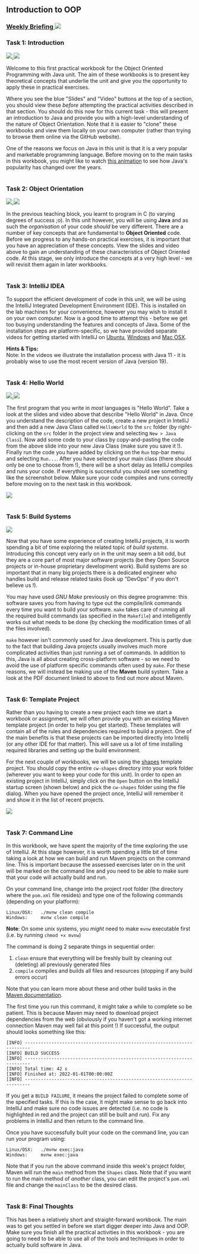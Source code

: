 ## Introduction to OOP
### <a href='https://web.microsoftstream.com/group/2ab518ed-5a83-4c36-bfef-c8a2bf702e79?view=videos' target='_blank'> Weekly Briefing ![](../../resources/icons/briefing.png) </a>
### Task 1: Introduction
 <a href='01%20Introduction/slides/segment-1.pdf' target='_blank'> ![](../../resources/icons/slides.png) </a> <a href='01%20Introduction/video/segment-1.mp4' target='_blank'> ![](../../resources/icons/video.png) </a>

Welcome to this first practical workbook for the Object Oriented Programming with Java unit.
The aim of these workbooks is to present key theoretical concepts that underlie the unit and 
give you the opportunity to apply these in practical exercises.

Where you see the blue "Slides" and "Video" buttons at the top of a section, 
you should view these _before_ attempting the practical activities described in that section. 
You should do this now for this current task - this will present an introduction to
Java and provide you with a high-level understanding of the nature of Object Orientation.
Note that it is easier to "clone" these workbooks and view them locally on your own computer
(rather than trying to browse them online via the GitHub website).

One of the reasons we focus on Java in this unit is that it is a very popular and marketable
programming language. Before moving on to the main tasks in this workbook, you might like to watch 
<a href="https://www.youtube.com/watch?v=Og847HVwRSI" target="_blank">this animation</a>
to see how Java's popularity has changed over the years.
  


# 
### Task 2: Object Orientation
 <a href='02%20Object%20Orientation/slides/segment-1.pdf' target='_blank'> ![](../../resources/icons/slides.png) </a> <a href='02%20Object%20Orientation/video/segment-1.mp4' target='_blank'> ![](../../resources/icons/video.png) </a>

In the previous teaching block, you learnt to program in C (to varying degrees of success ;o). In this unit however, you will be using **Java** and as such the _organisation_ of your code _should_ be very different. There are a number of key concepts that are fundamental to **Object Oriented** code. Before we progress to any hands-on practical exercises, it is important that you have an appreciation of these concepts. View the slides and video above to gain an understanding of these characteristics of Object Oriented code. At this stage, we only introduce the concepts at a very high level - we will revisit them again in later workbooks.  


# 
### Task 3: IntelliJ IDEA


To support the efficient development of code in this unit, we will be using the IntelliJ Integrated Development Environment (IDE).
This is installed on the lab machines for your convenience, however you may wish to install it on your own computer.
Now is a good time to attempt this - before we get too busying understanding the features and concepts of Java.
Some of the installation steps are platform-specific, so we have provided separate videos for getting started with IntelliJ on
<a href="https://mediasite.bris.ac.uk/Mediasite/Play/eb4047f525c642de8b4bef98c006c2c21d" target="_blank">Ubuntu</a>, 
<a href="https://mediasite.bris.ac.uk/Mediasite/Play/da355bec145b4c7fa2940738340a454a1d" target="_blank">Windows</a> and
<a href="https://mediasite.bris.ac.uk/Mediasite/Play/8822c0d46676424497d55a11ac01f8e21d" target="_blank">Mac OSX</a>.
  


**Hints & Tips:**  
Note: In the videos we illustrate the installation process with Java 11 - it is probably wise to use the most recent version of Java (version 19).  


# 
### Task 4: Hello World
 <a href='04%20Hello%20World/slides/segment-1.pdf' target='_blank'> ![](../../resources/icons/slides.png) </a> <a href='04%20Hello%20World/video/segment-1.mp4' target='_blank'> ![](../../resources/icons/video.png) </a>

The first program that you write in _most_ languages is "Hello World". Take a look at the slides and video above that describe "Hello World" in Java.
Once you understand the description of the code, create a new project in IntelliJ and then add a new Java Class called `HelloWorld` to the `src` folder
(by right-clicking on the `src` folder in the project view and selecting `New > Java Class`).
Now add some code to your class by copy-and-pasting the code from the above slide into your new Java Class (make sure you save it !).
Finally run the code you have added by clicking on the `Run` top-bar menu and selecting `Run...`.
After you have selected your main class (there should only be one to choose from !), there will be a short delay as IntelliJ compiles and runs your code.
If everything is successful you should see something like the screenshot below.
Make sure your code compiles and runs correctly before moving on to the next task in this workbook.  


![](04%20Hello%20World/images/hello-world.jpg)

# 
### Task 5: Build Systems
 <a href='05%20Build%20Systems/slides/maven.pdf' target='_blank'> ![](../../resources/icons/slides.png) </a>

Now that you have some experience of creating IntelliJ projects, it is worth spending a bit of time exploring the related topic of *build systems*.
Introducing this concept very early on in the unit may seem a bit odd, but they are a core part of most major software projects (be they Open Source projects or in-house proprietary development work). Build systems are so important that in many big projects there is a dedicated engineer who handles build and release related tasks (look up "DevOps" if you don't believe us !).

You may have used *GNU Make* previously on this degree programme: this software saves you from having to type out the compile/link commands every time you want to build your software. `make` takes care of running all the required build commands (as specified in the `Makefile`) and intelligently works out what needs to be done (by checking the modification times of all the files involved).

`make` however isn't commonly used for Java development. This is partly due to the fact that building Java projects usually involves much more complicated activities than just running a set of commands. In addition to this, Java is all about creating cross-platform software - so we need to avoid the use of platform specific commands often used by `make`. For these reasons, we will instead be making use of the **Maven** build system. Take a look at the PDF document linked to above to find out more about Maven.  


# 
### Task 6: Template Project


Rather than you having to create a new project each time we start a workbook or assignment,
we will often provide you with an existing Maven template project (in order to help you get started).
These templates will contain all of the rules and dependencies required to build a project. One of the main benefits is that these projects can be imported directly into Intellij (or any other IDE for that matter). This will save us a lot of time installing required libraries and setting up the build environment.

For the next couple of workbooks, we will be using the <a href="Intellij Template/" target="_blank">shapes</a> template project.
You should copy the entire `cw-shapes` directory into your work folder (wherever you want to keep your code for this unit). In order to open an existing project in IntelliJ, simply click on the `Open` button on the IntelliJ startup screen (shown below) and pick the `cw-shapes` folder using the file dialog. When you have opened the project once, IntelliJ will remember it and show it in the list of recent projects.  


![](06%20Template%20Project/images/open.jpg)

# 
### Task 7: Command Line


In this workbook, we have spent the majority of the time exploring the use of IntelliJ.
At this stage however, it is worth spending a little bit of time taking a look at how we can build and run
Maven projects on the command line. This is important because the assessed exercises later on in the
unit will be marked on the command line and you need to be able to make sure that your code will actually build and run.

On your command line, change into the project root folder (the directory where the `pom.xml` file resides) and type one of the following commands (depending on your platform):

    Linux/OSX:   ./mvnw clean compile
    Windows:     mvnw clean compile

**Note**: On some unix systems, you _might_ need to make `mvnw` executable first
(i.e. by running `chmod +x mvnw`)

The command is doing 2 separate things in sequential order:

1. `clean` ensure that everything will be freshly built by cleaning out (deleting) all previously generated files
2. `compile` compiles and builds all files and resources (stopping if any build errors occur)

Note that you can learn more about these and other build tasks in the <a href="https://maven.apache.org/guides/getting-started/index.html">Maven documentation</a>.

The first time you run this command, it might take a while to complete so be patient. This is because Maven may need to download project dependencies from the web (obviously if you haven't got a working internet connection Maven may well fail at this point !)
If successful, the output should looks something like this:

    [INFO] ------------------------------------------------------------------------
    [INFO] BUILD SUCCESS
    [INFO] ------------------------------------------------------------------------
    [INFO] Total time: 42 s
    [INFO] Finished at: 2022-01-01T00:00:00Z
    [INFO] ------------------------------------------------------------------------

If you get a `BUILD FAILURE`, it means the project failed to complete some of the specified tasks.
If this is the case, it might make sense to go back into IntelliJ and make sure no code issues are detected
(i.e. no code is highlighted in red and the project can still be built and run).
Fix any problems in IntelliJ and then return to the command line.

Once you have successfully built your code on the command line, you can run your program using:

    Linux/OSX:   ./mvnw exec:java
    Windows:     mvnw exec:java

Note that if you run the above command inside this week's project folder, Maven will run the `main` method from the `Shapes` class. Note that if you want to run the main method of _another_ class,
you can edit the project's `pom.xml` file and change the `mainClass` to be the desired class.
  


# 
### Task 8: Final Thoughts


This has been a relatively short and straight-forward workbook.
The main was to get you settled in before we start digger deeper into Java and OOP.
Make sure you finish all the practical activities in this workbook - you are going to
need to be able to use all of the tools and techniques in order to actually build
software in Java.  


# 
